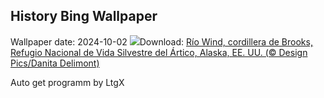 ## History Bing Wallpaper
Wallpaper date: 2024-10-02
![](https://www.bing.com/th?id=OHR.WindRiverAlaska_ES-ES8759556156_UHD.jpg&w=1000)Download: [Río Wind, cordillera de Brooks, Refugio Nacional de Vida Silvestre del Ártico, Alaska, EE. UU. (© Design Pics/Danita Delimont)](https://www.bing.com/th?id=OHR.WindRiverAlaska_ES-ES8759556156_UHD.jpg)

Auto get programm by LtgX
